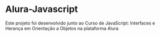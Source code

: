 # Alura-Javascript
Este projeto foi desenvolvido junto ao Curso de JavaScript: Interfaces e Herança em Orientação a Objetos na plataforma Alura
